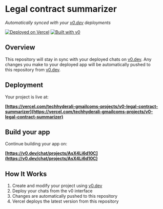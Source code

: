 # Legal contract summarizer

*Automatically synced with your [v0.dev](https://v0.dev) deployments*

[![Deployed on Vercel](https://img.shields.io/badge/Deployed%20on-Vercel-black?style=for-the-badge&logo=vercel)](https://vercel.com/techhyderali-gmailcoms-projects/v0-legal-contract-summarizer)
[![Built with v0](https://img.shields.io/badge/Built%20with-v0.dev-black?style=for-the-badge)](https://v0.dev/chat/projects/AsX4Li6d10C)

## Overview

This repository will stay in sync with your deployed chats on [v0.dev](https://v0.dev).
Any changes you make to your deployed app will be automatically pushed to this repository from [v0.dev](https://v0.dev).

## Deployment

Your project is live at:

**[https://vercel.com/techhyderali-gmailcoms-projects/v0-legal-contract-summarizer](https://vercel.com/techhyderali-gmailcoms-projects/v0-legal-contract-summarizer)**

## Build your app

Continue building your app on:

**[https://v0.dev/chat/projects/AsX4Li6d10C](https://v0.dev/chat/projects/AsX4Li6d10C)**

## How It Works

1. Create and modify your project using [v0.dev](https://v0.dev)
2. Deploy your chats from the v0 interface
3. Changes are automatically pushed to this repository
4. Vercel deploys the latest version from this repository